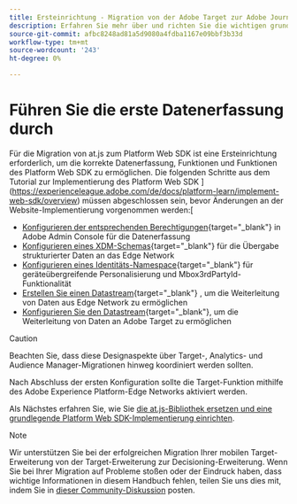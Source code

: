 ```yaml
---
title: Ersteinrichtung - Migration von der Adobe Target zur Adobe Journey Optimizer - Decisioning Mobile-Erweiterung
description: Erfahren Sie mehr über und richten Sie die wichtigen grundlegenden Elemente ein, die für Ihre Implementierung des Platform Web SDK erforderlich sind
source-git-commit: afbc8248ad81a5d9080a4fdba1167e09bbf3b33d
workflow-type: tm+mt
source-wordcount: '243'
ht-degree: 0%

---
```


# Führen Sie die erste Datenerfassung durch

Für die Migration von at.js zum Platform Web SDK ist eine Ersteinrichtung erforderlich, um die korrekte Datenerfassung, Funktionen und Funktionen des Platform Web SDK zu ermöglichen. Die folgenden Schritte aus dem Tutorial zur Implementierung des Platform Web SDK ](https://experienceleague.adobe.com/de/docs/platform-learn/implement-web-sdk/overview) müssen abgeschlossen sein, bevor Änderungen an der Website-Implementierung vorgenommen werden:[

- [Konfigurieren der entsprechenden Berechtigungen](https://experienceleague.adobe.com/en/docs/platform-learn/implement-web-sdk/overview#prerequisites){target="_blank"} in Adobe Admin Console für die Datenerfassung
- [Konfigurieren eines XDM-Schemas](https://experienceleague.adobe.com/docs/platform-learn/implement-web-sdk/initial-configuration/configure-schemas.html){target="_blank"} für die Übergabe strukturierter Daten an das Edge Network
- [Konfigurieren eines Identitäts-Namespace](https://experienceleague.adobe.com/docs/platform-learn/implement-web-sdk/initial-configuration/configure-identities.html){target="_blank"} für geräteübergreifende Personalisierung und Mbox3rdPartyId-Funktionalität
- [Erstellen Sie einen Datastream](https://experienceleague.adobe.com/docs/platform-learn/implement-web-sdk/initial-configuration/configure-datastream.html){target="_blank"} , um die Weiterleitung von Daten aus Edge Network zu ermöglichen
- [Konfigurieren Sie den Datastream](https://experienceleague.adobe.com/docs/platform-learn/implement-web-sdk/applications-setup/setup-target.html#configure-the-datastream){target="_blank"}, um die Weiterleitung von Daten an Adobe Target zu ermöglichen

>[!CAUTION]
>
>Beachten Sie, dass diese Designaspekte über Target-, Analytics- und Audience Manager-Migrationen hinweg koordiniert werden sollten.

Nach Abschluss der ersten Konfiguration sollte die Target-Funktion mithilfe des Adobe Experience Platform-Edge Networks aktiviert werden.

Als Nächstes erfahren Sie, wie Sie [die at.js-Bibliothek ersetzen und eine grundlegende Platform Web SDK-Implementierung einrichten](replace-library.md).

>[!NOTE]
>
>Wir unterstützen Sie bei der erfolgreichen Migration Ihrer mobilen Target-Erweiterung von der Target-Erweiterung zur Decisioning-Erweiterung. Wenn Sie bei Ihrer Migration auf Probleme stoßen oder der Eindruck haben, dass wichtige Informationen in diesem Handbuch fehlen, teilen Sie uns dies mit, indem Sie in [dieser Community-Diskussion](https://experienceleaguecommunities.adobe.com/t5/adobe-experience-platform-data/tutorial-discussion-migrate-target-from-at-js-to-web-sdk/m-p/575587#M463) posten.

